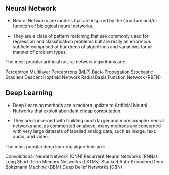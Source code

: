 ## **Neural Network** 

- Neural Networks are models that are inspired by the structure and/or function of biological neural networks.

- They are a class of pattern matching that are commonly used for regression and classification problems but are really an enormous subfield comprised of hundreds of algorithms and variations for all manner of problem types.

The most popular artificial neural network algorithms are:

Perceptron
Multilayer Perceptrons (MLP)
Back-Propagation
Stochastic Gradient Descent
Hopfield Network
Radial Basis Function Network (RBFN)


## **Deep Learning** 

- Deep Learning methods are a modern update to Artificial Neural Networks that exploit abundant cheap computation.

- They are concerned with building much larger and more complex neural networks and, as commented on above, many methods are concerned with very large datasets of labelled analog data, such as image, text. audio, and video.

The most popular deep learning algorithms are:

Convolutional Neural Network (CNN)
Recurrent Neural Networks (RNNs)
Long Short-Term Memory Networks (LSTMs)
Stacked Auto-Encoders
Deep Boltzmann Machine (DBM)
Deep Belief Networks (DBN)